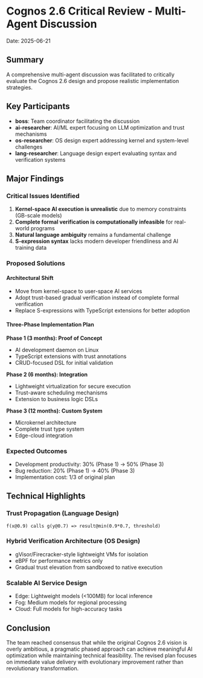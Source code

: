 # Cognos 2.6 Critical Review - Multi-Agent Discussion
Date: 2025-06-21

## Summary
A comprehensive multi-agent discussion was facilitated to critically evaluate the Cognos 2.6 design and propose realistic implementation strategies.

## Key Participants
- **boss**: Team coordinator facilitating the discussion
- **ai-researcher**: AI/ML expert focusing on LLM optimization and trust mechanisms
- **os-researcher**: OS design expert addressing kernel and system-level challenges
- **lang-researcher**: Language design expert evaluating syntax and verification systems

## Major Findings

### Critical Issues Identified
1. **Kernel-space AI execution is unrealistic** due to memory constraints (GB-scale models)
2. **Complete formal verification is computationally infeasible** for real-world programs
3. **Natural language ambiguity** remains a fundamental challenge
4. **S-expression syntax** lacks modern developer friendliness and AI training data

### Proposed Solutions

#### Architectural Shift
- Move from kernel-space to user-space AI services
- Adopt trust-based gradual verification instead of complete formal verification
- Replace S-expressions with TypeScript extensions for better adoption

#### Three-Phase Implementation Plan

**Phase 1 (3 months): Proof of Concept**
- AI development daemon on Linux
- TypeScript extensions with trust annotations
- CRUD-focused DSL for initial validation

**Phase 2 (6 months): Integration**
- Lightweight virtualization for secure execution
- Trust-aware scheduling mechanisms
- Extension to business logic DSLs

**Phase 3 (12 months): Custom System**
- Microkernel architecture
- Complete trust type system
- Edge-cloud integration

### Expected Outcomes
- Development productivity: 30% (Phase 1) → 50% (Phase 3)
- Bug reduction: 20% (Phase 1) → 40% (Phase 3)
- Implementation cost: 1/3 of original plan

## Technical Highlights

### Trust Propagation (Language Design)
```
f(x@0.9) calls g(y@0.7) => result@min(0.9*0.7, threshold)
```

### Hybrid Verification Architecture (OS Design)
- gVisor/Firecracker-style lightweight VMs for isolation
- eBPF for performance metrics only
- Gradual trust elevation from sandboxed to native execution

### Scalable AI Service Design
- Edge: Lightweight models (<100MB) for local inference
- Fog: Medium models for regional processing
- Cloud: Full models for high-accuracy tasks

## Conclusion
The team reached consensus that while the original Cognos 2.6 vision is overly ambitious, a pragmatic phased approach can achieve meaningful AI optimization while maintaining technical feasibility. The revised plan focuses on immediate value delivery with evolutionary improvement rather than revolutionary transformation.